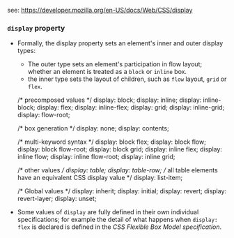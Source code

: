 see: https://developer.mozilla.org/en-US/docs/Web/CSS/display

### `display` property
- Formally, the display property sets an element's inner and outer display types:
    - The outer type sets an element's participation in flow layout; whether an element is treated as a `block` or `inline` box.
    - the inner type sets the layout of children, such as `flow` layout, `grid` or `flex`.


    /* precomposed values */
    display: block;
    display: inline;
    display: inline-block;
    display: flex;
    display: inline-flex;
    display: grid;
    display: inline-grid;
    display: flow-root;

    /* box generation */
    display: none;
    display: contents;

    /* multi-keyword syntax */
    display: block flex;
    display: block flow;
    display: block flow-root;
    display: block grid;
    display: inline flex;
    display: inline flow;
    display: inline flow-root;
    display: inline grid;

    /* other values */
    display: table;
    display: table-row; /* all table elements have an equivalent CSS display value */
    display: list-item;

    /* Global values */
    display: inherit;
    display: initial;
    display: revert;
    display: revert-layer;
    display: unset;


- Some values of `display` are fully defined in their own individual specifications; for example the detail of what happens when `display: flex` is declared is defined in the _CSS Flexible Box Model specification_.
